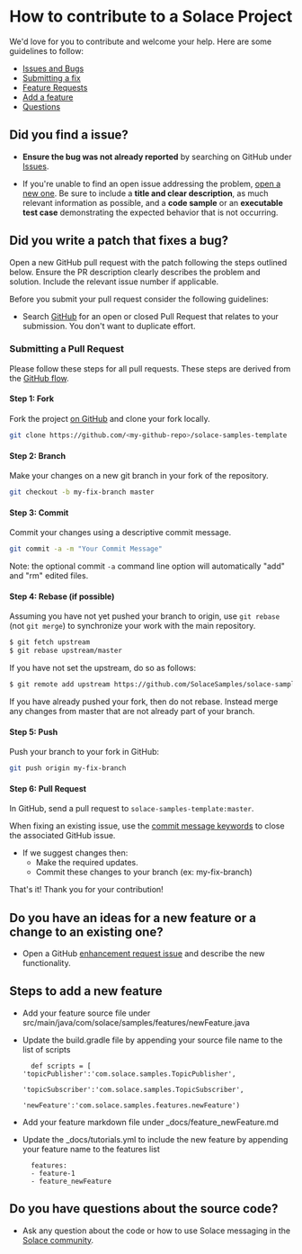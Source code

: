 # How to contribute to a Solace Project

We'd love for you to contribute and welcome your help. Here are some guidelines to follow:

- [Issues and Bugs](#issue)
- [Submitting a fix](#submitting)
- [Feature Requests](#features)
- [Add a feature](#addFeature)
- [Questions](#questions)

## <a name="issue"></a> Did you find a issue?

* **Ensure the bug was not already reported** by searching on GitHub under [Issues](https://github.com/SolaceSamples/solace-samples-java/issues).

* If you're unable to find an open issue addressing the problem, [open a new one](https://github.com/SolaceSamples/solace-samples-java/issues/new). Be sure to include a **title and clear description**, as much relevant information as possible, and a **code sample** or an **executable test case** demonstrating the expected behavior that is not occurring.

## <a name="submitting"></a> Did you write a patch that fixes a bug?

Open a new GitHub pull request with the patch following the steps outlined below. Ensure the PR description clearly describes the problem and solution. Include the relevant issue number if applicable.

Before you submit your pull request consider the following guidelines:

* Search [GitHub](https://github.com/SolaceSamples/solace-samples-template/pulls) for an open or closed Pull Request
  that relates to your submission. You don't want to duplicate effort.

### Submitting a Pull Request

Please follow these steps for all pull requests. These steps are derived from the [GitHub flow](https://help.github.com/articles/github-flow/).

#### Step 1: Fork

Fork the project [on GitHub](https://github.com/SolaceSamples/solace-samples-template) and clone your fork
locally.

```sh
git clone https://github.com/<my-github-repo>/solace-samples-template
```

#### Step 2: Branch

Make your changes on a new git branch in your fork of the repository.

```sh
git checkout -b my-fix-branch master
```

#### Step 3: Commit

Commit your changes using a descriptive commit message.

```sh
git commit -a -m "Your Commit Message"
```

Note: the optional commit `-a` command line option will automatically "add" and "rm" edited files.

#### Step 4: Rebase (if possible)

Assuming you have not yet pushed your branch to origin, use `git rebase` (not `git merge`) to synchronize your work with the main
repository.

```sh
$ git fetch upstream
$ git rebase upstream/master
```

If you have not set the upstream, do so as follows:

```sh
$ git remote add upstream https://github.com/SolaceSamples/solace-samples-template
```

If you have already pushed your fork, then do not rebase. Instead merge any changes from master that are not already part of your branch.

#### Step 5: Push

Push your branch to your fork in GitHub:

```sh
git push origin my-fix-branch
```

#### Step 6: Pull Request

In GitHub, send a pull request to `solace-samples-template:master`.

When fixing an existing issue, use the [commit message keywords](https://help.github.com/articles/closing-issues-via-commit-messages/) to close the associated GitHub issue.

* If we suggest changes then:
  * Make the required updates.
  * Commit these changes to your branch (ex: my-fix-branch)

That's it! Thank you for your contribution!

## <a name="features"></a> **Do you have an ideas for a new feature or a change to an existing one?**

* Open a GitHub [enhancement request issue](https://github.com/SolaceSamples/solace-samples-java/issues/new) and describe the new functionality.

## <a name="addFeature"></a> **Steps to add a new feature**

* Add your feature source file under src/main/java/com/solace/samples/features/newFeature.java
* Update the build.gradle file by appending your source file name to the list of scripts  

        def scripts = [ 'topicPublisher':'com.solace.samples.TopicPublisher',  
                        'topicSubscriber':'com.solace.samples.TopicSubscriber',  
                        'newFeature':'com.solace.samples.features.newFeature')  
* Add your feature markdown file under \_docs/feature\_newFeature.md
* Update the \_docs/tutorials.yml to include the new feature by appending your feature name to the features list

        features:  
        - feature-1  
        - feature_newFeature  

##  <a name="questions"></a> Do you have questions about the source code?

* Ask any question about the code or how to use Solace messaging in the [Solace community](http://dev.solace.com/community/).
